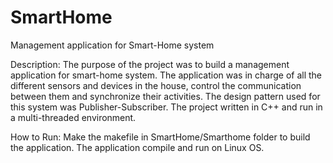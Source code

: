 # SmartHome
Management application for Smart-Home system

Description:
The purpose of the project was to build a management application for smart-home system.
The application was in charge of all the different sensors and devices in the house, 
control the communication between them and synchronize their activities.
The design pattern used for this system was Publisher-Subscriber.
The project written in C++ and run in a multi-threaded environment.

How to Run:
Make the makefile in SmartHome/Smarthome folder to build the application.
The application compile and run on Linux OS.
